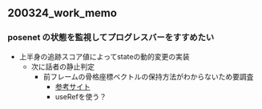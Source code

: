 ## 200324_work_memo

### posenet の状態を監視してプログレスバーをすすめたい

* 上半身の追跡スコア値によってstateの動的変更の実装
  * 次に話者の静止判定
    * 前フレームの骨格座標ベクトルの保持方法がわからないため要調査
      * [参考サイト](https://ja.reactjs.org/docs/hooks-faq.html#how-to-get-the-previous-props-or-state)
      * useRefを使う？
